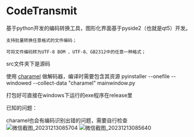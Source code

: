 # CodeTransmit
基于python开发的编码转换工具，图形化界面基于pyside2（也就是qt5）开发。 

    支持批量转换任意格式的文件编码；
  
    可将文件编码转为UTF-8 BOM 、UTF-8、GB2312中的任意一种格式；
  
  src文件夹下是源码  

使用 [charamel](https://github.com/chomechome/charamel) 做解码器，编译时需要包含其资源
pyinstaller --onefile --windowed --collect-data "charamel" mainwindow.py

打包好可直接在windows下运行的exe程序在release里

已知的问题：

charamel也会有编码识别出错的问题，需要自行检查
![微信截图_20231213085704](https://github.com/niunuinui/CodeTransmit/assets/5020840/37893979-817b-4098-a8f5-4cd6f79ddfc3)
![微信截图_20231213085640](https://github.com/niunuinui/CodeTransmit/assets/5020840/c7b5202d-554c-4eb4-8347-faafd603756c)
